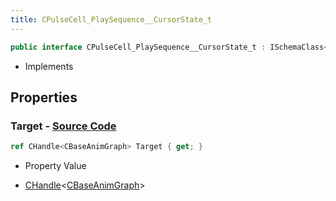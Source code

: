 ```yaml
---
title: CPulseCell_PlaySequence__CursorState_t
---
```


```csharp
public interface CPulseCell_PlaySequence__CursorState_t : ISchemaClass<CPulseCell_PlaySequence__CursorState_t>, ISchemaField, ISchemaClass, INativeHandle
```

- Implements

## Properties

### **Target** - [Source Code](https://github.com/swiftly-solution/swiftlys2/blob/main/managed/src/SwiftlyS2.Generated/Schemas/Interfaces/CPulseCell_PlaySequence__CursorState_t.cs#L16)

```csharp
ref CHandle<CBaseAnimGraph> Target { get; }
```

- Property Value

- [CHandle](/docs/api/shared/natives/chandle-1)<[CBaseAnimGraph](/docs/api/shared/schemadefinitions/cbaseanimgraph)>


